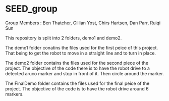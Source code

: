# SEED_group

Group Members : Ben Thatcher, Gillian Yost, Chirs Hartsen, Dan Parr, Ruiqi Sun

This repository is split into 2 folders, demo1 and demo2. 

The demo1 folder conatins the files used for the first peice of this project. That being to get the robot to move in a straight line and to turn in place.

The demo2 folder contains the files used for the second piece of the project. The objective of the code there is to have the robot drive to a detected aruco marker and stop in front of it.
Then circle around the marker.

The FinalDemo folder contains the files used for the final peice of the project. The objective of the code is to have the robot drive around 6 markers.

